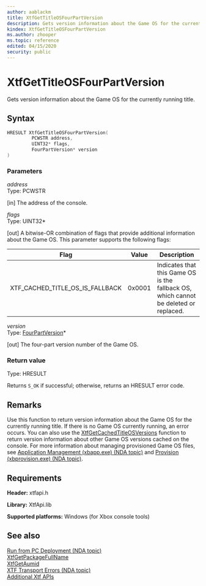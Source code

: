 ```yaml
---
author: aablackm
title: XtfGetTitleOSFourPartVersion
description: Gets version information about the Game OS for the currently running title.
kindex: XtfGetTitleOSFourPartVersion
ms.author: zhooper
ms.topic: reference
edited: 04/15/2020
security: public
---
```


# XtfGetTitleOSFourPartVersion
  
Gets version information about the Game OS for the currently running title.  
  
<a id="syntaxSection"></a>
  
## Syntax
  
```cpp
HRESULT XtfGetTitleOSFourPartVersion(
         PCWSTR address,
         UINT32* flags,
         FourPartVersion* version
)
```
  
<a id="parametersSection"></a>
  
### Parameters
  
*address*  
Type: PCWSTR  
  
\[in\] The address of the console.  
  
*flags*  
Type: UINT32\*  
  
\[out\] A bitwise-OR combination of flags that provide additional information about the Game OS. This parameter supports the following flags:
  
| Flag | Value | Description |  
| ---- | ----- | ----------- |  
| XTF_CACHED_TITLE_OS_IS_FALLBACK | 0x0001 | Indicates that this Game OS is the fallback OS, which cannot be deleted or replaced. |
  
*version*  
Type: [FourPartVersion](../structs/fourpartversion-xtfapi-xbox-windows-s.md)\*  
  
\[out\] The four-part version number of the Game OS.  
  
<a id="retvalSection"></a>
  
### Return value
  
Type: HRESULT  
  
Returns `S_OK` if successful; otherwise, returns an HRESULT error code.  
  
<a id="remarksSection"></a>
  
## Remarks
  
Use this function to return version information about the Game OS for the currently running title. If there is no Game OS currently running, an error occurs. You can also use the [XtfGetCachedTitleOSVersions](xtfgetcachedtitleosversions-xtfapi-xbox-windows-m.md) function to return version information about other Game OS versions cached on the console. For more information about managing provisioned Game OS files, see [Application Management (xbapp.exe) (NDA topic)](../../../../../tools-console/xbox-tools-and-apis/commandlinetools/xbapp.md) and [Provision (xbprovision.exe) (NDA topic)](../../../../../tools-console/xbox-tools-and-apis/commandlinetools/xbprovision.md).  
  
<a id="requirementsSection"></a>
  
## Requirements
  
**Header:** xtfapi.h  
  
**Library:** XtfApi.lib  
  
**Supported platforms:** Windows (for Xbox console tools)  
  
<a id="seealsoSection"></a>
  
## See also
  
[Run from PC Deployment (NDA topic)](../../../../../tools-console/usinggsdk/deployment/deployment.md)  
[XtfGetPackageFullName](xtfgetpackagefullname-xtfapi-xbox-windows-m.md)  
[XtfGetAumid](xtfgetaumid-xtfapi-xbox-windows-m.md)  
[XTF Transport Errors (NDA topic)](../../../../../tools-console/xbox-tools-and-apis/commandlinetools/xtf-transport-errors.md)  
[Additional Xtf APIs](../atoc-xtfapi.md)  
  